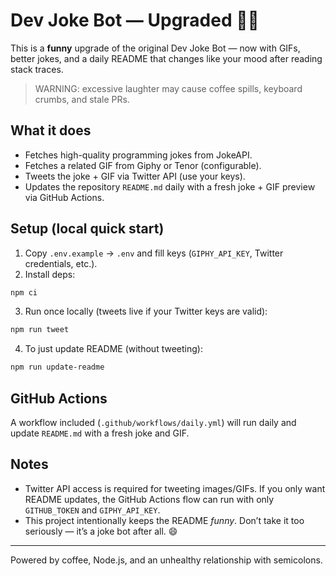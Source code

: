 # Dev Joke Bot — Upgraded 🎉🤖

This is a **funny** upgrade of the original Dev Joke Bot — now with GIFs, better jokes, and a daily README that changes like your mood after reading stack traces.

> WARNING: excessive laughter may cause coffee spills, keyboard crumbs, and stale PRs.

## What it does

- Fetches high-quality programming jokes from JokeAPI.
- Fetches a related GIF from Giphy or Tenor (configurable).
- Tweets the joke + GIF via Twitter API (use your keys).
- Updates the repository `README.md` daily with a fresh joke + GIF preview via GitHub Actions.

## Setup (local quick start)

1. Copy `.env.example` → `.env` and fill keys (`GIPHY_API_KEY`, Twitter credentials, etc.).
2. Install deps:
```bash
npm ci
```
3. Run once locally (tweets live if your Twitter keys are valid):
```bash
npm run tweet
```
4. To just update README (without tweeting):
```bash
npm run update-readme
```

## GitHub Actions
A workflow included (`.github/workflows/daily.yml`) will run daily and update `README.md` with a fresh joke and GIF.

## Notes
- Twitter API access is required for tweeting images/GIFs. If you only want README updates, the GitHub Actions flow can run with only `GITHUB_TOKEN` and `GIPHY_API_KEY`.
- This project intentionally keeps the README *funny*. Don’t take it too seriously — it’s a joke bot after all. 😄

---
Powered by coffee, Node.js, and an unhealthy relationship with semicolons.
